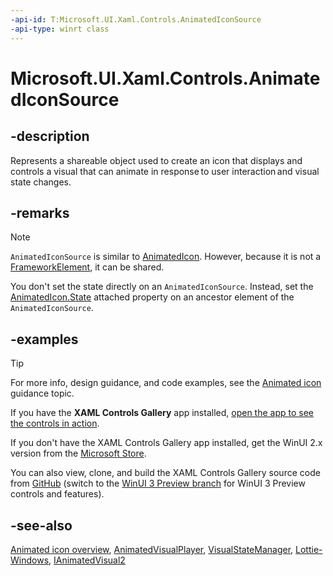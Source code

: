 ```yaml
---
-api-id: T:Microsoft.UI.Xaml.Controls.AnimatedIconSource
-api-type: winrt class
---
```


# Microsoft.UI.Xaml.Controls.AnimatedIconSource

<!--
public class AnimatedIconSource : Microsoft.UI.Xaml.Controls.IconSource
-->

## -description

Represents a shareable object used to create an icon that displays and controls a visual that can animate in response to user interaction and visual state changes.

## -remarks

> [!NOTE]
> `AnimatedIconSource` is similar to [AnimatedIcon](animatedicon.md). However, because it is not a [FrameworkElement](/uwp/api/windows.ui.xaml.frameworkelement), it can be shared.

You don't set the state directly on an `AnimatedIconSource`. Instead, set the [AnimatedIcon.State](animatedicon_state.md) attached property on an ancestor element of the `AnimatedIconSource`.

## -examples

> [!Tip]
> For more info, design guidance, and code examples, see the [Animated icon](/windows/uwp/design/controls-and-patterns/animated-icon) guidance topic.
>
> If you have the **XAML Controls Gallery** app installed, [open the app to see the controls in action](xamlcontrolsgallery:).
>
> If you don't have the XAML Controls Gallery app installed, get the WinUI 2.x version from the [Microsoft Store](https://www.microsoft.com/p/xaml-controls-gallery/9msvh128x2zt).
>
> You can also view, clone, and build the XAML Controls Gallery source code from [GitHub](https://github.com/Microsoft/Xaml-Controls-Gallery) (switch to the [WinUI 3 Preview branch](https://github.com/microsoft/Xaml-Controls-Gallery/tree/winui3preview) for WinUI 3 Preview controls and features).

## -see-also

[Animated icon overview](/windows/uwp/design/controls-and-patterns/animated-icon), [AnimatedVisualPlayer](animatedvisualplayer.md), [VisualStateManager](../microsoft.ui.xaml/visualstatemanager.md), [Lottie-Windows](/windows/communitytoolkit/animations/lottie), [IAnimatedVisual2](ianimatedvisual2.md)
